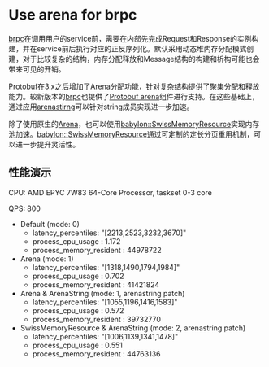 # Use arena for brpc

[brpc](https://github.com/apache/brpc)在调用用户的service前，需要在内部先完成Request和Response的实例构建，并在service前后执行对应的正反序列化。默认采用动态堆内存分配模式创建，对于比较复杂的结构，内存分配释放和Message结构的构建和析构可能也会带来可见的开销。

[Protobuf](https://github.com/protocolbuffers/protobuf)在3.x之后增加了[Arena](https://protobuf.dev/reference/cpp/arenas)分配功能，针对复杂结构提供了聚集分配和释放能力。较新版本的[brpc](https://github.com/apache/brpc)也提供了[Protobuf arena](https://github.com/apache/brpc/blob/master/docs/cn/server.md#protobuf-arena)组件进行支持。在这些基础上，通过应用[arenastirng](../../docs/arenastring.zh-cn.md)可以针对string成员实现进一步加速。

除了使用原生的[Arena](https://protobuf.dev/reference/cpp/arenas)，也可以使用[babylon::SwissMemoryResource](../../docs/reusable/memory_resource.zh-cn.md#swissmemoryresource)实现内存池加速。[babylon::SwissMemoryResource](../../docs/reusable/memory_resource.zh-cn.md#swissmemoryresource)通过可定制的定长分页重用机制，可以进一步提升灵活性。

## 性能演示

CPU: AMD EPYC 7W83 64-Core Processor, taskset 0-3 core

QPS: 800

- Default (mode: 0)
  - latency_percentiles: "[2213,2523,3232,3670]"
  - process_cpu_usage : 1.172
  - process_memory_resident : 44978722
- Arena (mode: 1)
  - latency_percentiles: "[1318,1490,1794,1984]"
  - process_cpu_usage : 0.702
  - process_memory_resident : 41421824
- Arena & ArenaString (mode: 1, arenastring patch)
  - latency_percentiles: "[1055,1196,1416,1583]"
  - process_cpu_usage : 0.572
  - process_memory_resident : 39732770
- SwissMemoryResource & ArenaString (mode: 2, arenastring patch)
  - latency_percentiles: "[1006,1139,1341,1478]"
  - process_cpu_usage : 0.551
  - process_memory_resident : 44763136
